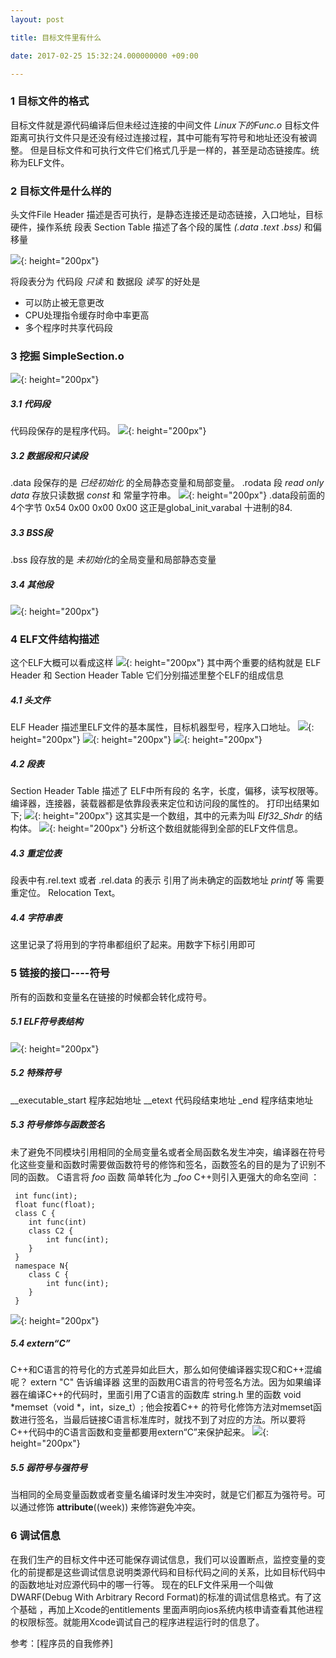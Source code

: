 ```yaml
---
layout: post

title: 目标文件里有什么

date: 2017-02-25 15:32:24.000000000 +09:00

---
```


### 1 目标文件的格式
目标文件就是源代码编译后但未经过连接的中间文件  *Linux下的Func.o* 
目标文件距离可执行文件只是还没有经过连接过程，其中可能有写符号和地址还没有被调整。
但是目标文件和可执行文件它们格式几乎是一样的，甚至是动态链接库。统称为ELF文件。

### 2 目标文件是什么样的
头文件File Header  描述是否可执行，是静态连接还是动态链接，入口地址，目标硬件，操作系统
段表 Section Table 描述了各个段的属性 *(.data .text .bss)* 和偏移量 

![](/assets/images/WX20170225-173002@2x.png){: height="200px"}

将段表分为 代码段 *只读* 和 数据段 *读写* 的好处是 

+ 可以防止被无意更改
+ CPU处理指令缓存时命中率更高
+ 多个程序时共享代码段

### 3 挖掘 SimpleSection.o
![](/assets/images/WX20170226-113257@2x.png){: height="200px"}
##### 3.1 代码段
代码段保存的是程序代码。
![](/assets/images/WX20170226-114529@2x.png){: height="200px"}
##### 3.2 数据段和只读段
.data 段保存的是 *已经初始化* 的全局静态变量和局部变量。
.rodata 段 *read only data*  存放只读数据 *const* 和 常量字符串。
![](/assets/images/WX20170226-114959@2x.png){: height="200px"}
.data段前面的4个字节 0x54 0x00 0x00 0x00 这正是global_init_varabal 十进制的84.
##### 3.3 BSS段
.bss  段存放的是 *未初始化*的全局变量和局部静态变量
##### 3.4 其他段
![](/assets/images/WX20170226-115624@2x.png){: height="200px"}
### 4 ELF文件结构描述
这个ELF大概可以看成这样
![](/assets/images/WX20170226-115836@2x.png){: height="200px"}
其中两个重要的结构就是 ELF Header 和 Section Header Table 它们分别描述里整个ELF的组成信息
##### 4.1 头文件
ELF Header 描述里ELF文件的基本属性，目标机器型号，程序入口地址。
![](/assets/images/WX20170226-120708@2x.png){: height="200px"}
![](/assets/images/WX20170226-121402@2x.png){: height="200px"}
![](/assets/images/WX20170226-121038@2x.png){: height="200px"}
##### 4.2 段表
Section Header Table 描述了 ELF中所有段的 名字，长度，偏移，读写权限等。编译器，连接器，装载器都是依靠段表来定位和访问段的属性的。
打印出结果如下;
![](/assets/images/WX20170226-122621@2x.png){: height="200px"}
这其实是一个数组，其中的元素为叫 *Elf32_Shdr* 的结构体。
![](/assets/images/WX20170226-121945@2x.png){: height="200px"}
分析这个数组就能得到全部的ELF文件信息。
##### 4.3 重定位表
段表中有.rel.text 或者 .rel.data 的表示 引用了尚未确定的函数地址 *printf* 等 需要重定位。
Relocation Text。
##### 4.4 字符串表
这里记录了将用到的字符串都组织了起来。用数字下标引用即可
### 5 链接的接口----符号
所有的函数和变量名在链接的时候都会转化成符号。
##### 5.1 ELF符号表结构
![](/assets/images/WX20170226-123303@2x.png){: height="200px"}
##### 5.2 特殊符号
__executable_start  程序起始地址
__etext 代码段结束地址
_end 程序结束地址
##### 5.3 符号修饰与函数签名
未了避免不同模块引用相同的全局变量名或者全局函数名发生冲突，编译器在符号化这些变量和函数时需要做函数符号的修饰和签名，函数签名的目的是为了识别不同的函数。
C语言将 *foo* 函数 简单转化为 *_foo*
C++则引入更强大的命名空间 ：
```
 int func(int);  
 float func(float);
 class C {
 	int func(int)
 	class C2 {
 		int func(int);
 	}
 }
 namespace N{
 	class C {
 		int func(int);
 	}
 }
```
![](/assets/images/WX20170226-124417@2x.png){: height="200px"}

##### 5.4 extern“C”
C++和C语言的符号化的方式差异如此巨大，那么如何使编译器实现C和C++混编呢？
extern "C" 告诉编译器 这里的函数用C语言的符号签名方法。因为如果编译器在编译C++的代码时，里面引用了C语言的函数库 string.h 里的函数 void *memset（void *，int，size_t）;  他会按着C++
的符号化修饰方法对memset函数进行签名，当最后链接C语言标准库时，就找不到了对应的方法。所以要将C++代码中的C语言函数和变量都要用extern“C”来保护起来。
![](/assets/images/WX20170226-125726@2x.png){: height="200px"}
##### 5.5 弱符号与强符号
当相同的全局变量函数或者变量名编译时发生冲突时，就是它们都互为强符号。可以通过修饰 __attribute__((week)) 来修饰避免冲突。
### 6 调试信息
在我们生产的目标文件中还可能保存调试信息，我们可以设置断点，监控变量的变化的前提都是这些调试信息说明类源代码和目标代码之间的关系，比如目标代码中的函数地址对应源代码中的哪一行等。
现在的ELF文件采用一个叫做 DWARF(Debug With Arbitrary Record Format)的标准的调试信息格式。有了这个基础 ，再加上Xcode的entitlements 里面声明向ios系统内核申请查看其他进程的权限标签。就能用Xcode调试自己的程序进程运行时的信息了。








参考：[程序员的自我修养]